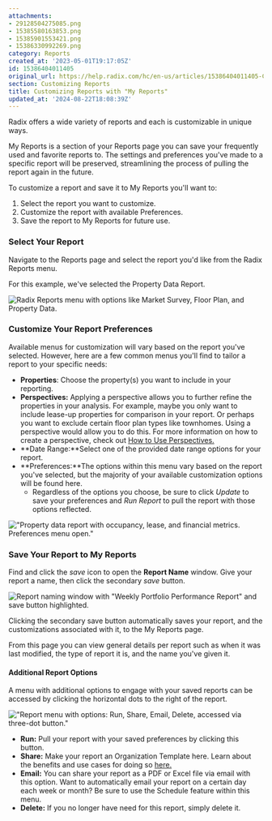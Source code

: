 ```yaml
---
attachments:
- 29128504275085.png
- 15385580163853.png
- 15385901553421.png
- 15386330992269.png
category: Reports
created_at: '2023-05-01T19:17:05Z'
id: 15386404011405
original_url: https://help.radix.com/hc/en-us/articles/15386404011405-Customizing-Reports-with-My-Reports
section: Customizing Reports
title: Customizing Reports with "My Reports"
updated_at: '2024-08-22T18:08:39Z'
---
```


Radix offers a wide variety of reports and each is customizable in unique ways.

My Reports is a section of your Reports page you can save your frequently used and favorite reports to. The settings and preferences you've made to a specific report will be preserved, streamlining the process of pulling the report again in the future.

To customize a report and save it to My Reports you'll want to:

1. Select the report you want to customize.
2. Customize the report with available Preferences.
3. Save the report to My Reports for future use.

### Select Your Report

Navigate to the Reports page and select the report you'd like from the Radix Reports menu.

For this example, we've selected the Property Data Report.

![Radix Reports menu with options like Market Survey, Floor Plan, and Property Data.](attachments/29128504275085.png)

### Customize Your Report Preferences

Available menus for customization will vary based on the report you've selected. However, here are a few common menus you'll find to tailor a report to your specific needs:

* **Properties**: Choose the property(s) you want to include in your reporting.
* **Perspectives:** Applying a perspective allows you to further refine the properties in your analysis. For example, maybe you only want to include lease-up properties for comparison in your report. Or perhaps you want to exclude certain floor plan types like townhomes. Using a perspective would allow you to do this. For more information on how to create a perspective, check out [How to Use Perspectives.](https://help.radix.com/hc/en-us/articles/7313516628749)
* **Date Range:**Select one of the provided date range options for your report.
* **Preferences:**The options within this menu vary based on the report you've selected, but the majority of your available customization options will be found here.
  + Regardless of the options you choose, be sure to click *Update* to save your preferences and *Run Report* to pull the report with those options reflected.

!["Property data report with occupancy, lease, and financial metrics. Preferences menu open."](attachments/15385580163853.png)

### Save Your Report to My Reports

Find and click the *save* icon to open the **Report Name** window. Give your report a name, then click the secondary *save* button.

![Report naming window with "Weekly Portfolio Performance Report" and save button highlighted.](attachments/15385901553421.png)

Clicking the secondary save button automatically saves your report, and the customizations associated with it, to the My Reports page.

From this page you can view general details per report such as when it was last modified, the type of report it is, and the name you've given it.

#### Additional Report Options

A menu with additional options to engage with your saved reports can be accessed by clicking the horizontal dots to the right of the report.

!["Report menu with options: Run, Share, Email, Delete, accessed via three-dot button."](attachments/15386330992269.png)

* **Run:** Pull your report with your saved preferences by clicking this button.
* **Share:** Make your report an Organization Template here. Learn about the benefits and use cases for doing so [here.](https://help.radix.com/hc/en-us/articles/15328580922637)
* **Email:** You can share your report as a PDF or Excel file via email with this option. Want to automatically email your report on a certain day each week or month? Be sure to use the Schedule feature within this menu.
* **Delete:** If you no longer have need for this report, simply delete it.